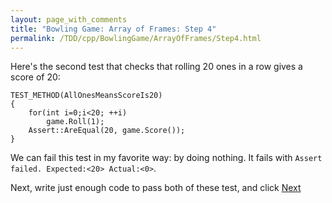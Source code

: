 ```yaml
---
layout: page_with_comments
title: "Bowling Game: Array of Frames: Step 4"
permalink: /TDD/cpp/BowlingGame/ArrayOfFrames/Step4.html
---
```


Here's the second test that checks that rolling 20 ones in a row gives a score of 20:

```
TEST_METHOD(AllOnesMeansScoreIs20)
{
    for(int i=0;i<20; ++i)
        game.Roll(1);
    Assert::AreEqual(20, game.Score());
}
```

We can fail this test in my favorite way:  by doing nothing. It fails with ```Assert failed. Expected:<20> Actual:<0>```.

Next, write just enough code to pass both of these test, and click [Next](Step5.html)
